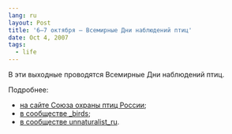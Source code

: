 ```yaml
---
lang: ru
layout: Post
title: '6—7 октября — Всемирные Дни наблюдений птиц'
date: Oct 4, 2007
tags:
  - life
---
```


В эти выходные проводятся Всемирные Дни наблюдений птиц.

Подробнее:

* [на сайте Союза охраны птиц России](http://rbcu.ru/news/Press-release/270907.html);
* [в сообществе _birds](http://community.livejournal.com/_birds/301816.html);
* [в сообществе unnaturalist_ru](http://community.livejournal.com/unnaturalist_ru/153019.html).
